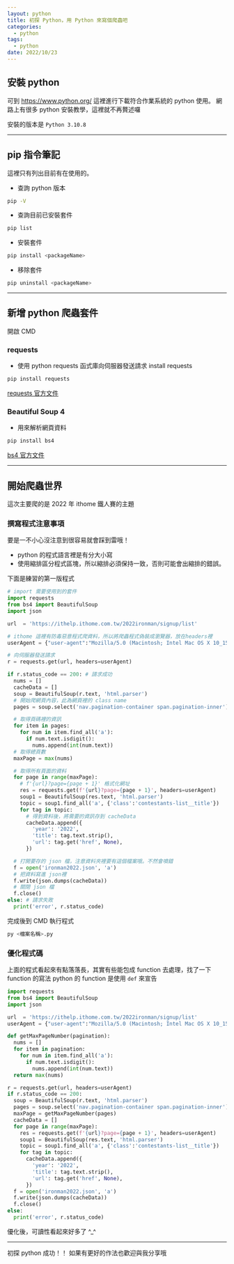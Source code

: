 ```yaml
---
layout: python
title: 初探 Python，用 Python 來寫個爬蟲吧
categories:
  - python
tags:
  - python
date: 2022/10/23
---
```


## 安裝 python

可到 https://www.python.org/ 這裡進行下載符合作業系統的 python 使用。
網路上有很多 python 安裝教學，這裡就不再贅述囉

安裝的版本是 `Python 3.10.8`

---

## pip 指令筆記

這裡只有列出目前有在使用的。

- 查詢 python 版本

```bash
pip -V
```

- 查詢目前已安裝套件

```bash
pip list
```

- 安裝套件

```bash
pip install <packageName>
```

- 移除套件

```bash
pip uninstall <packageName>
```

---

## 新增 python 爬蟲套件

開啟 CMD

### requests

- 使用 python requests 函式庫向伺服器發送請求
  install requests

```bash
pip install requests
```

[requests 官方文件](https://requests.readthedocs.io/projects/cn/zh_CN/latest/)

### Beautiful Soup 4

- 用來解析網頁資料

```bash
pip install bs4
```

[bs4 官方文件](https://www.crummy.com/software/BeautifulSoup/bs4/doc.zh/)

---

## 開始爬蟲世界

這次主要爬的是 2022 年 ithome 鐵人賽的主題

### 撰寫程式注意事項

要是一不小心沒注意到很容易就會踩到雷哦！

- python 的程式語言裡是有分大小寫
- 使用縮排區分程式區塊，所以縮排必須保持一致，否則可能會出縮排的錯誤。

下面是練習的第一版程式

```python
# import 需要使用到的套件
import requests
from bs4 import BeautifulSoup
import json

url  = 'https://ithelp.ithome.com.tw/2022ironman/signup/list'

# ithome 這裡有防毒惡意程式爬資料，所以將爬蟲程式偽裝成瀏覽器，放在headers裡
userAgent = {"user-agent":"Mozilla/5.0 (Macintosh; Intel Mac OS X 10_15_7) AppleWebKit/537.36 (KHTML, like Gecko) Chrome/105.0.0.0 Safari/537.36"}

# 向伺服器發送請求
r = requests.get(url, headers=userAgent)

if r.status_code == 200: # 請求成功
  nums = []
  cacheData = []
  soup = BeautifulSoup(r.text, 'html.parser')
  # 開始爬網頁內容，此為網頁裡的 class name
  pages = soup.select('nav.pagination-container span.pagination-inner')

  # 取得頁碼裡的資訊
  for item in pages:
    for num in item.find_all('a'):
      if num.text.isdigit():
        nums.append(int(num.text))
  # 取得總頁數
  maxPage = max(nums)

  # 取得所有頁面的資料
  for page in range(maxPage):
    # f'{url}?page={page + 1}' 格式化網址
    res = requests.get(f'{url}?page={page + 1}', headers=userAgent)
    soup1 = BeautifulSoup(res.text, 'html.parser')
    topic = soup1.find_all('a', {'class':'contestants-list__title'})
    for tag in topic:
      # 得到資料後，將需要的資訊存到 cacheData
      cacheData.append({
        'year': '2022',
        'title': tag.text.strip(),
        'url': tag.get('href', None),
      })

  # 打開要存的 json 檔，注意資料夾裡要有這個檔案哦。不然會噴錯
  f = open('ironman2022.json', 'a')
  # 把資料寫進 json裡
  f.write(json.dumps(cacheData))
  # 關閉 json 檔
  f.close()
else: # 請求失敗
  print('error', r.status_code)
```

完成後到 CMD 執行程式

```bash
py <檔案名稱>.py
```

### 優化程式碼

上面的程式看起來有點落落長，其實有些能包成 function 去處理，找了一下 function 的寫法
python 的 function 是使用 `def` 來宣告

```python
import requests
from bs4 import BeautifulSoup
import json

url  = 'https://ithelp.ithome.com.tw/2022ironman/signup/list'
userAgent = {"user-agent":"Mozilla/5.0 (Macintosh; Intel Mac OS X 10_15_7) AppleWebKit/537.36 (KHTML, like Gecko) Chrome/105.0.0.0 Safari/537.36"}

def getMaxPageNumber(pagination):
  nums = []
  for item in pagination:
    for num in item.find_all('a'):
      if num.text.isdigit():
        nums.append(int(num.text))
  return max(nums)

r = requests.get(url, headers=userAgent)
if r.status_code == 200:
  soup = BeautifulSoup(r.text, 'html.parser')
  pages = soup.select('nav.pagination-container span.pagination-inner')
  maxPage = getMaxPageNumber(pages)
  cacheData = []
  for page in range(maxPage):
    res = requests.get(f'{url}?page={page + 1}', headers=userAgent)
    soup1 = BeautifulSoup(res.text, 'html.parser')
    topic = soup1.find_all('a', {'class':'contestants-list__title'})
    for tag in topic:
      cacheData.append({
        'year': '2022',
        'title': tag.text.strip(),
        'url': tag.get('href', None),
      })
  f = open('ironman2022.json', 'a')
  f.write(json.dumps(cacheData))
  f.close()
else:
  print('error', r.status_code)
```

優化後，可讀性看起來好多了 ^\_^

---

初探 python 成功！！
如果有更好的作法也歡迎與我分享哦

<!-- 在 瀏覽器上執行 python https://realpython.com/brython-python-in-browser/ -->
